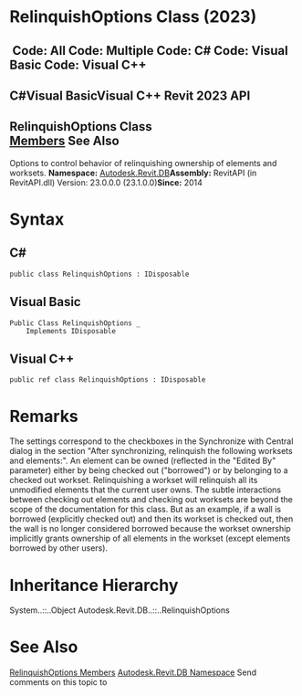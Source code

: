 # RelinquishOptions Class (2023)

﻿
 Code: All Code: Multiple Code: C# Code: Visual Basic Code: Visual C++   
---  
C#Visual BasicVisual C++
Revit 2023 API  
---  
RelinquishOptions Class  
[Members](9358b218-805e-fa64-fbe3-3eaf856d84b2.md "RelinquishOptions Members") See Also  
---  
Options to control behavior of relinquishing ownership of elements and worksets. 
**Namespace:** [Autodesk.Revit.DB](87546ba7-461b-c646-cbb1-2cb8f5bff8b2.md "Autodesk.Revit.DB Namespace")**Assembly:** RevitAPI (in RevitAPI.dll) Version: 23.0.0.0 (23.1.0.0)**Since:** 2014 
# Syntax
C#  
---  
```text
public class RelinquishOptions : IDisposable
```
  
Visual Basic  
---  
```text
Public Class RelinquishOptions _
	Implements IDisposable
```
  
Visual C++  
---  
```text
public ref class RelinquishOptions : IDisposable
```
  
# Remarks
The settings correspond to the checkboxes in the Synchronize with Central dialog in the section "After synchronizing, relinquish the following worksets and elements:". 
An element can be owned (reflected in the "Edited By" parameter) either by being checked out ("borrowed") or by belonging to a checked out workset. 
Relinquishing a workset will relinquish all its unmodified elements that the current user owns. 
The subtle interactions between checking out elements and checking out worksets are beyond the scope of the documentation for this class. But as an example, if a wall is borrowed (explicitly checked out) and then its workset is checked out, then the wall is no longer considered borrowed because the workset ownership implicitly grants ownership of all elements in the workset (except elements borrowed by other users). 
# Inheritance Hierarchy
System..::..Object Autodesk.Revit.DB..::..RelinquishOptions
# See Also
[RelinquishOptions Members](9358b218-805e-fa64-fbe3-3eaf856d84b2.md "RelinquishOptions Members")
[Autodesk.Revit.DB Namespace](87546ba7-461b-c646-cbb1-2cb8f5bff8b2.md "Autodesk.Revit.DB Namespace")
Send comments on this topic to 